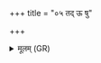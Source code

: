 +++
title = "०५ तद् ऊ षु"

+++
<details><summary>मूलम् (GR)</summary>

तद् ऊ षु ते महा पृथुर्यमन्  
नमः कविः काव्येनाकृणोत् ।  
यत् सम्यञ्चो ऽभियन्तो *ऽधि क्षाम्  
अधा मही रोधचक्रा ववर्ध ॥
</details>